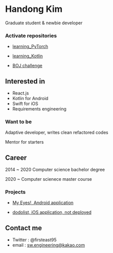 # Handong Kim

Graduate student & newbie developer

### Activate repositories

* [learning_PyTorch](https://github.com/201411108/learning_PyTorch)

* [learning_Kotlin](https://github.com/201411108/learning_Kotlin)

* [BOJ challenge](https://github.com/201411108/BOJ-challenge)

## Interested in
* React.js
* Kotlin for Android
* Swift for iOS
* Requirements engineering

### Want to be

Adaptive developer, writes clean refactored codes

Mentor for starters

## Career

2014 ~ 2020 Computer science bachelor degree

2020 ~ Computer scienece master course

### Projects

* [My Eyes!, Android application](https://play.google.com/store/apps/details?id=com.SmuEMSW.smumyeyes)

* [dodolist, iOS application, not deployed](https://github.com/sweatpotato13/dodoList)

## Contact me
* Twitter : @firsteast95
* email : sw.engineering@kakao.com
